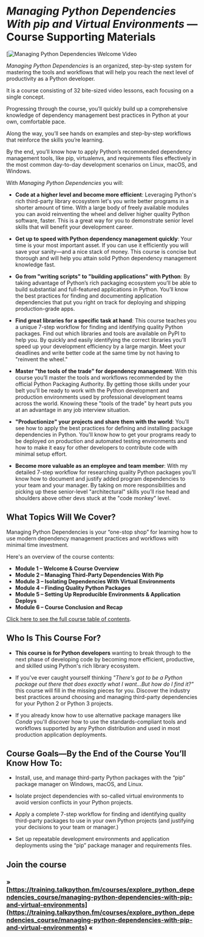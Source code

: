 # *Managing Python Dependencies With pip and Virtual Environments* — Course Supporting Materials

[![Managing Python Dependencies Welcome Video](https://training.talkpython.fm/courses/explore_python_dependencies_course/managing-python-dependencies-with-pip-and-virtual-environments)

*Managing Python Dependencies* is an organized, step-by-step system for mastering the tools and workflows that will help you reach the next level of productivity as a Python developer.

It is a course consisting of 32 bite-sized video lessons, each focusing on a single concept.

Progressing through the course, you’ll quickly build up a comprehensive knowledge of dependency management best practices in Python at your own, comfortable pace.

Along the way, you’ll see hands on examples and step-by-step workflows that reinforce the skills you’re learning.

By the end, you’ll know how to apply Python’s recommended dependency management tools, like pip, virtualenvs, and requirements files effectively in the most common day-to-day development scenarios on Linux, macOS, and Windows.

With *Managing Python Dependencies* you will:

* **Code at a higher level and become more efficient**: Leveraging Python's rich third-party library ecosystem let's you write better programs in a shorter amount of time. With a large body of freely available modules you can avoid reinventing the wheel and deliver higher quality Python software, faster. This is a great way for you to demonstrate senior level skills that will benefit your development career.

* **Get up to speed with Python dependency management quickly**: Your time is your most important asset. If you can use it efficiently you will save your sanity—and a nice stack of money. This course is concise but thorough and will help you attain solid Python dependency management knowledge fast.

* **Go from "writing scripts" to "building applications" with Python**: By taking advantage of Python’s rich packaging ecosystem you’ll be able to build substantial and full-featured applications in Python. You’ll know the best practices for finding and documenting application dependencies that put you right on track for deploying and shipping production-grade apps.

* **Find great libraries for a specific task at hand**: This course teaches you a unique 7-step workflow for finding and identifying quality Python packages. Find out which libraries and tools are available on PyPI to help you. By quickly and easily identifying the correct libraries you’ll speed up your development efficiency by a large margin. Meet your deadlines and write better code at the same time by not having to "reinvent the wheel."

* **Master "the tools of the trade" for dependency management**: With this course you’ll master the tools and workflows recommended by the official Python Packaging Authority. By getting those skills under your belt you’ll be ready to work with the Python development and production environments used by professional development teams across the world. Knowing these "tools of the trade" by heart puts you at an advantage in any job interview situation.

* **"Productionize" your projects and share them with the world**: You’ll see how to apply the best practices for defining and installing package dependencies in Python. You'll know how to get your programs ready to be deployed on production and automated testing environments and how to make it easy for other developers to contribute code with minimal setup effort.

* **Become more valuable as an employee and team member**: With my detailed 7-step workflow for researching quality Python packages you’ll know how to document and justify added program dependencies to your team and your manager. By taking on more responsibilities and picking up these senior-level "architectural" skills you’ll rise head and shoulders above other devs stuck at the "code monkey" level.

## What Topics Will We Cover?

Managing Python Dependencies is your “one-stop shop” for learning how to use modern dependency management practices and workflows with minimal time investment.

Here's an overview of the course contents:

* **Module 1 – Welcome & Course Overview**
* **Module 2 – Managing Third-Party Dependencies With Pip**
* **Module 3 – Isolating Dependencies With Virtual Environments**
* **Module 4 – Finding Quality Python Packages**
* **Module 5 – Setting Up Reproducible Environments & Application Deploys**
* **Module 6 – Course Conclusion and Recap**

[Click here to see the full course table of contents](https://training.talkpython.fm/courses/explore_python_dependencies_course/managing-python-dependencies-with-pip-and-virtual-environments#course_outline).

## Who Is This Course For?

* **This course is for Python developers** wanting to break through to the next phase of developing code by becoming more efficient, productive, and skilled using Python's rich library ecosystem.

* If you've ever caught yourself thinking *"There's got to be a Python package out there that does exactly what I want...But how do I find it?"* this course will fill in the missing pieces for you. Discover the industry best practices around choosing and managing third-party dependencies for your Python 2 or Python 3 projects.

* If you already know how to use alternative package managers like *Conda* you'll discover how to use the standards-compliant tools and workflows supported by any Python distribution and used in most production application deployments.

## Course Goals—By the End of the Course You’ll Know How To:

* Install, use, and manage third-party Python packages with the “pip” package manager on Windows, macOS, and Linux.

* Isolate project dependencies with so-called virtual environments to avoid version conflicts in your Python projects.

* Apply a complete 7-step workflow for finding and identifying quality third-party packages to use in your own Python projects (and justifying your decisions to your team or manager.)

* Set up repeatable development environments and application deployments using the “pip” package manager and requirements files.

## Join the course

### » [https://training.talkpython.fm/courses/explore_python_dependencies_course/managing-python-dependencies-with-pip-and-virtual-environments](https://training.talkpython.fm/courses/explore_python_dependencies_course/managing-python-dependencies-with-pip-and-virtual-environments) «

